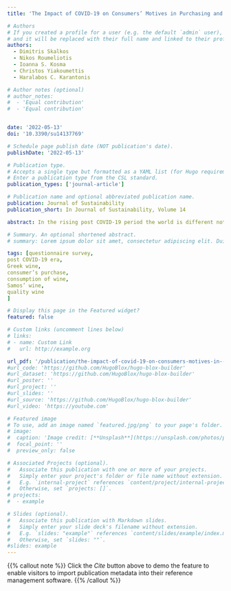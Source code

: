 ```yaml
---
title: 'The Impact of COVID-19 on Consumers’ Motives in Purchasing and Consuming Quality Greek Wine'

# Authors
# If you created a profile for a user (e.g. the default `admin` user), write the username (folder name) here
# and it will be replaced with their full name and linked to their profile.
authors:
  - Dimitris Skalkos
  - Nikos Roumeliotis
  - Ioanna S. Kosma
  - Christos Yiakoumettis
  - Haralabos C. Karantonis

# Author notes (optional)
# author_notes:
#  - 'Equal contribution'
#  - 'Equal contribution'


date: '2022-05-13'
doi: '10.3390/su14137769'

# Schedule page publish date (NOT publication's date).
publishDate: '2022-05-13'

# Publication type.
# Accepts a single type but formatted as a YAML list (for Hugo requirements).
# Enter a publication type from the CSL standard.
publication_types: ['journal-article']

# Publication name and optional abbreviated publication name.
publication: Journal of Sustainability
publication_short: In Journal of Sustainability, Volume 14

abstract: In the rising post COVID-19 period the world is different not only from the economic point of view but also from the social and cultural point, including the selection of goods, and foods by the “new” customers. Wine is a major daily drink worldwide, affecting the lives of consumers worldwide. The aim of the study was to investigate the impact of COVID-19 on consumers’ motives for quality wine, namely the Greek wine and the local Samos’ Greek wine, assessing possible changes in their wine habits effecting current and future wine production, consumption, and sustainable regional development. Consumers’ motives were tested using variables of wine purchase and consumption (such as place of purchase, money spent, amount consumed, accompaniment meals), and preference for quality wine (such as traditional, appearance, organoleptic, sustainable, general characteristics). A self-response questionnaire survey was carried out in January and February 2022 on a sample of 1493 participants through the Google platform. Basic statistical tools, combined with cross and Chi-square tests were used in order to analyze the collected data. The results show interesting changes in consumers’ motives in the new rising global era. The participants buy less from supermarket (−4.2%), more via online (+1.8%) and equally from other places, the majority one bottle per month spending 10 to 20 euros today. They consume less wine (−5.1%), the majority one bottle per month, preferable at home (+6%), with friends (+1.6%), rather than at the restaurant (−8.2%), the club/bar (−8.9%), the night club (−5.8%), or during celebration (−3.2%). They continue to prefer the “red with red, white to white” accompaniments with meals. They select quality wines based on the conventional variables with emphasis to the taste (94.5%), aroma (83.9%), value for money (72.8%). The participants expressed similar motives for the quality Samos’ wines. However, even though they are aware of its high quality (92.9%), only 53% of them have tasted them, and fewer are consuming then occasionally (32.3%). Our findings indicate that the sustainability, and growth of the quality wine in the new socioeconomic era, should focus on the easy access (including on line), the consumption at home, with friends and family, keeping the same preferences between different kinds of wine with the different meals for the consumers.

# Summary. An optional shortened abstract.
# summary: Lorem ipsum dolor sit amet, consectetur adipiscing elit. Duis posuere tellus ac convallis placerat. Proin tincidunt magna sed ex sollicitudin condimentum.

tags: [questionnaire survey,
post COVID-19 era,
Greek wine,
consumer’s purchase,
consumption of wine,
Samos’ wine,
quality wine
]

# Display this page in the Featured widget?
featured: false

# Custom links (uncomment lines below)
# links:
# - name: Custom Link
#   url: http://example.org

url_pdf: '/publication/the-impact-of-covid-19-on-consumers-motives-in--purchasing-and-consuming-quality-greek-wine/journal-article.pdf'
#url_code: 'https://github.com/HugoBlox/hugo-blox-builder'
#url_dataset: 'https://github.com/HugoBlox/hugo-blox-builder'
#url_poster: ''
#url_project: ''
#url_slides: ''
#url_source: 'https://github.com/HugoBlox/hugo-blox-builder'
#url_video: 'https://youtube.com'

# Featured image
# To use, add an image named `featured.jpg/png` to your page's folder.
# image:
#  caption: 'Image credit: [**Unsplash**](https://unsplash.com/photos/pLCdAaMFLTE)'
#  focal_point: ''
#  preview_only: false

# Associated Projects (optional).
#   Associate this publication with one or more of your projects.
#   Simply enter your project's folder or file name without extension.
#   E.g. `internal-project` references `content/project/internal-project/index.md`.
#   Otherwise, set `projects: []`.
# projects:
#  - example

# Slides (optional).
#   Associate this publication with Markdown slides.
#   Simply enter your slide deck's filename without extension.
#   E.g. `slides: "example"` references `content/slides/example/index.md`.
#   Otherwise, set `slides: ""`.
#slides: example
---
```


{{% callout note %}}
Click the _Cite_ button above to demo the feature to enable visitors to import publication metadata into their reference management software.
{{% /callout %}}
